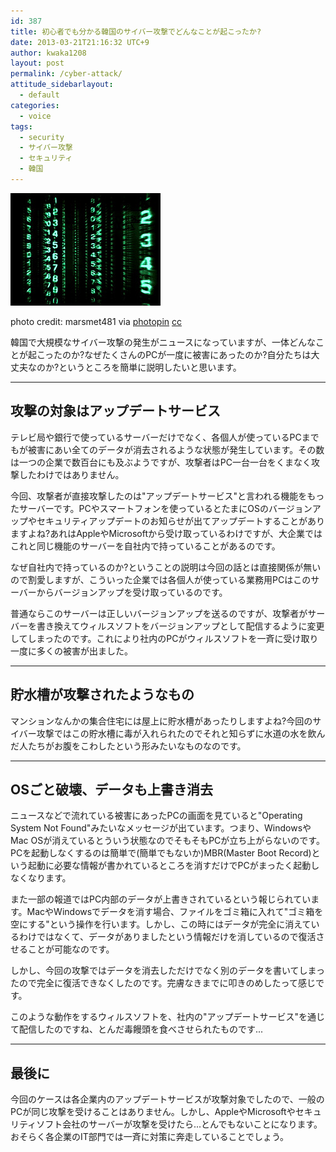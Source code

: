 ```yaml
---
id: 387
title: 初心者でも分かる韓国のサイバー攻撃でどんなことが起こったか?
date: 2013-03-21T21:16:32 UTC+9
author: kwaka1208
layout: post
permalink: /cyber-attack/
attitude_sidebarlayout:
  - default
categories:
  - voice
tags:
  - security
  - サイバー攻撃
  - セキュリティ
  - 韓国
---
```

![cyber attack](/assets/images/2013/03/small_8175229818.jpg)

photo credit: marsmet481 via [photopin](http://photopin.com) [cc](http://creativecommons.org/licenses/by-nc-sa/2.0/)

韓国で大規模なサイバー攻撃の発生がニュースになっていますが、一体どんなことが起こったのか?なぜたくさんのPCが一度に被害にあったのか?自分たちは大丈夫なのか?というところを簡単に説明したいと思います。

- - -
## 攻撃の対象はアップデートサービス
テレビ局や銀行で使っているサーバーだけでなく、各個人が使っているPCまでもが被害にあい全てのデータが消去されるような状態が発生しています。その数は一つの企業で数百台にも及ぶようですが、攻撃者はPC一台一台をくまなく攻撃したわけではありません。

今回、攻撃者が直接攻撃したのは"アップデートサービス"と言われる機能をもったサーバーです。PCやスマートフォンを使っているとたまにOSのバージョンアップやセキュリティアップデートのお知らせが出てアップデートすることがありますよね?あれはAppleやMicrosoftから受け取っているわけですが、大企業ではこれと同じ機能のサーバーを自社内で持っていることがあるのです。

なぜ自社内で持っているのか?ということの説明は今回の話とは直接関係が無いので割愛しますが、こういった企業では各個人が使っている業務用PCはこのサーバーからバージョンアップを受け取っているのです。

普通ならこのサーバーは正しいバージョンアップを送るのですが、攻撃者がサーバーを書き換えてウィルスソフトをバージョンアップとして配信するように変更してしまったのです。これにより社内のPCがウィルスソフトを一斉に受け取り一度に多くの被害が出ました。

- - -
## 貯水槽が攻撃されたようなもの
マンションなんかの集合住宅には屋上に貯水槽があったりしますよね?今回のサイバー攻撃ではこの貯水槽に毒が入れられたのでそれと知らずに水道の水を飲んだ人たちがお腹をこわしたという形みたいなものなのです。

- - -
## OSごと破壊、データも上書き消去
ニュースなどで流れている被害にあったPCの画面を見ていると"Operating System Not Found"みたいなメッセージが出ています。つまり、WindowsやMac OSが消えているとういう状態なのでそもそもPCが立ち上がらないのです。PCを起動しなくするのは簡単で(簡単でもないか)MBR(Master Boot Record)という起動に必要な情報が書かれているところを消すだけでPCがまったく起動しなくなります。

また一部の報道ではPC内部のデータが上書きされているという報じられています。MacやWindowsでデータを消す場合、ファイルをゴミ箱に入れて"ゴミ箱を空にする"という操作を行います。しかし、この時にはデータが完全に消えているわけではなくて、データがありましたという情報だけを消しているので復活させることが可能なのです。

しかし、今回の攻撃ではデータを消去しただけでなく別のデータを書いてしまったので完全に復活できなくしたのです。完膚なきまでに叩きのめしたって感じです。

このような動作をするウィルスソフトを、社内の"アップデートサービス"を通じて配信したのですね、とんだ毒饅頭を食べさせられたものです...

- - -
## 最後に
今回のケースは各企業内のアップデートサービスが攻撃対象でしたので、一般のPCが同じ攻撃を受けることはありません。しかし、AppleやMicrosoftやセキュリティソフト会社のサーバーが攻撃を受けたら...とんでもないことになります。おそらく各企業のIT部門では一斉に対策に奔走していることでしょう。

